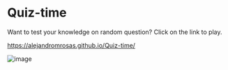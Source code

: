 # Quiz-time

Want to test your knowledge on random question? Click on the link to play.

https://alejandromrosas.github.io/Quiz-time/

![image](https://user-images.githubusercontent.com/87546632/131300162-8e45c9fd-2ebe-4f99-bba9-dec2b1d691f4.png)
